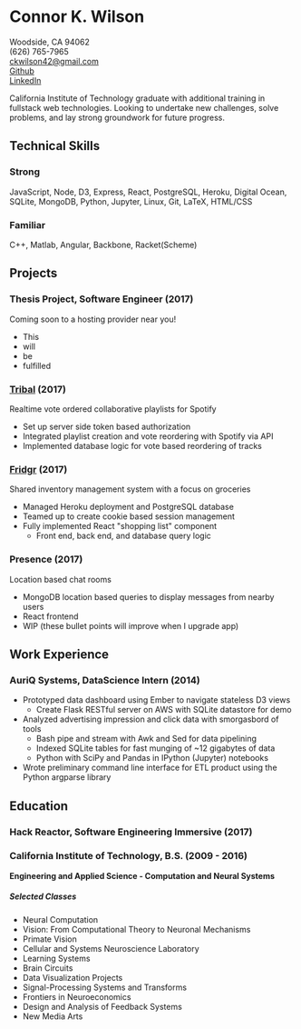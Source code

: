 # Connor K. Wilson   
Woodside, CA 94062  
(626) 765-7965                      
ckwilson42@gmail.com  
[Github](http://github.com/techacolyte42)  
[LinkedIn](http://linkedin.com/in/connor-wilson-63bb6719)                           

California Institute of Technology graduate with additional training in
fullstack web technologies. Looking to undertake new challenges, solve  problems, and lay strong groundwork for future progress.

## Technical Skills

### Strong
JavaScript, Node, D3, Express, React, PostgreSQL, Heroku, Digital Ocean,
SQLite, MongoDB, Python, Jupyter, Linux, Git, LaTeX, HTML/CSS

### Familiar
C++, Matlab, Angular, Backbone, Racket(Scheme)

## Projects

### Thesis Project, Software Engineer                               (2017)
Coming soon to a hosting provider near you!

* This
* will
* be
* fulfilled

### [Tribal](https://tribal2.herokuapp.com)                         (2017)
Realtime vote ordered collaborative playlists for Spotify

* Set up server side token based authorization
* Integrated playlist creation and vote reordering with Spotify via API
* Implemented database logic for vote based reordering of tracks

### [Fridgr](http://fridgr.com)                                     (2017)
Shared inventory management system with a focus on groceries

* Managed Heroku deployment and PostgreSQL database
* Teamed up to create cookie based session management
* Fully implemented React "shopping list" component
  - Front end, back end, and database query logic

### Presence                                                        (2017)
Location based chat rooms

* MongoDB location based queries to display messages from nearby users
* React frontend
* WIP (these bullet points will improve when I upgrade app)

## Work Experience

### AuriQ Systems, DataScience Intern                               (2014)

* Prototyped data dashboard using Ember to navigate stateless D3 views
  - Create Flask RESTful server on AWS with SQLite datastore for demo
* Analyzed advertising impression and click data with smorgasbord of tools
  - Bash pipe and stream with Awk and Sed for data pipelining
  - Indexed SQLite tables for fast munging of ~12 gigabytes of data
  - Python with SciPy and Pandas in IPython (Jupyter) notebooks
* Wrote preliminary command line interface for ETL product using the Python
  argparse library


## Education
### Hack Reactor, Software Engineering Immersive                    (2017)
### California Institute of Technology, B.S.                 (2009 - 2016)  
**Engineering and Applied Science - Computation and Neural Systems** 

##### Selected Classes
* Neural Computation
* Vision: From Computational Theory to Neuronal Mechanisms
* Primate Vision
* Cellular and Systems Neuroscience Laboratory
* Learning Systems
* Brain Circuits
* Data Visualization Projects
* Signal-Processing Systems and Transforms
* Frontiers in Neuroeconomics
* Design and Analysis of Feedback Systems
* New Media Arts


